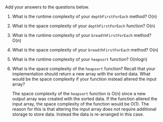 Add your answers to the questions below.

1. What is the runtime complexity of your `depthFirstForEach` method?
    O(n)
2. What is the space complexity of your `depthFirstForEach` function?
    O(n)
3. What is the runtime complexity of your `breadthFirstForEach` method?
    O(n)
4. What is the space complexity of your `breadthFirstForEach` method? 
    O(n)
5. What is the runtime complexity of your `heapsort` function?
    O(nlogn)
6. What is the space complexity of the `heapsort` function? Recall that your implementation should return a new array with the sorted data. What would be the space complexity if your function instead altered the input array?

    The space complexity of the `heapsort` function is O(n) since a new output array was created with the sorted data. If the function altered the input array, the space complexity of the function would be O(1). The reason for this is that altering the input array does not require additional storage to store data. Instead the data is re-arranged in this case. 